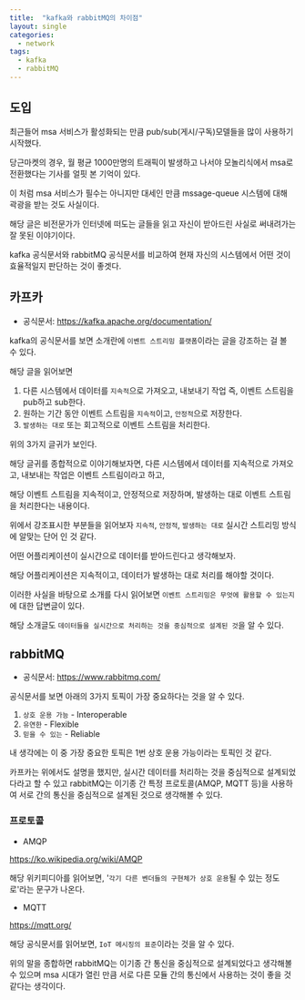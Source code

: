 ```yaml
---
title:  "kafka와 rabbitMQ의 차이점"
layout: single
categories:
  - network
tags:
  - kafka
  - rabbitMQ 
---
```



## 도입
최근들어 msa 서비스가 활성화되는 만큼 pub/sub(게시/구독)모델들을 많이 사용하기 시작했다.

당근마켓의 경우, 월 평균 1000만명의 트래픽이 발생하고 나서야 모놀리식에서 msa로 전환했다는 기사를 얼핏 본 기억이 있다.

이 처럼 msa 서비스가 필수는 아니지만 대세인 만큼 mssage-queue 시스템에 대해 곽광을 받는 것도 사실이다.

해당 글은 비전문가가 인터넷에 떠도는 글들을 읽고 자신이 받아드린 사실로 써내려가는 잘 못된 이야기이다.

kafka 공식문서와 rabbitMQ 공식문서를 비교하여 현재 자신의 시스템에서 어떤 것이 효율적일지 판단하는 것이 좋겟다.

## 카프카
- 공식문서: https://kafka.apache.org/documentation/

kafka의 공식문서를 보면 소개란에 `이벤트 스트리밍 플랫폼`이라는 글을 강조하는 걸 볼 수 있다.

해당 글을 읽어보면

1. 다른 시스템에서 데이터를 `지속적`으로 가져오고, 내보내기 작업 즉, 이벤트 스트림을 pub하고 sub한다.
2. 원하는 기간 동안 이벤트 스트림을 `지속적`이고, `안정적`으로 저장한다.
3. `발생하는 대로` 또는 회고적으로 이벤트 스트림을 처리한다.

위의 3가지 글귀가 보인다.
 
해당 글귀를 종합적으로 이야기해보자면, 다른 시스템에서 데이터를 지속적으로 가져오고, 내보내는 작업은 이벤트 스트림이라고 하고,

해당 이벤트 스트림을 지속적이고, 안정적으로 저장하며, 발생하는 대로 이벤트 스트림을 처리한다는 내용이다.

위에서 강조표시한 부분들을 읽어보자 `지속적`, `안정적`, `발생하는 대로` 실시간 스트리밍 방식에 알맞는 단어 인 것 같다.

어떤 어플리케이션이 실시간으로 데이터를 받아드린다고 생각해보자.

해당 어플리케이션은 지속적이고, 데이터가 발생하는 대로 처리를 해야할 것이다.

이러한 사실을 바탕으로 소개를 다시 읽어보면 `이벤트 스트리밍은 무엇에 활용할 수 있는지`에 대한 답변글이 있다.

해당 소개글도 `데이터들을 실시간으로 처리하는 것을 중심적으로 설계된 것`을 알 수 있다.

## rabbitMQ
- 공식문서: https://www.rabbitmq.com/

공식문서를 보면 아래의 3가지 토픽이 가장 중요하다는 것을 알 수 있다.

1. `상호 운용 가능` - Interoperable
2. `유연한` - Flexible
3. `믿을 수 있는` - Reliable

내 생각에는 이 중 가장 중요한 토픽은 1번 상호 운용 가능이라는 토픽인 것 같다.

카프카는 위에서도 설명을 했지만, 실시간 데이터를 처리하는 것을 중심적으로 설계되었다라고 할 수 있고 rabbitMQ는 이기종 간 특정 프로토콜(AMQP, MQTT 등)을 사용하여 서로 간의 통신을 중심적으로 설계된 것으로 생각해볼 수 있다.

### 프로토콜
- AMQP

https://ko.wikipedia.org/wiki/AMQP

해당 위키피디아를 읽어보면, '`각기 다른 벤더들의 구현체가 상호 운용`될 수 있는 정도로'라는 문구가 나온다.

- MQTT

https://mqtt.org/

해당 공식문서를 읽어보면, `IoT 메시징의 표준`이라는 것을 알 수 있다.

위의 말을 종합하면 rabbitMQ는 이기종 간 통신을 중심적으로 설계되었다고 생각해볼 수 있으며 msa 시대가 열린 만큼 서로 다른 모듈 간의 통신에서 사용하는 것이 좋을 것 같다는 생각이다.

